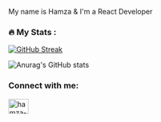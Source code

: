 My name is Hamza & I'm a React Developer 


### :fire: My Stats :

[![GitHub Streak](http://github-readme-streak-stats.herokuapp.com?user=hamza-HL&theme=highcontrast&border_radius=2)](https://git.io/streak-stats)

![Anurag's GitHub stats](https://github-readme-stats.vercel.app/api?username=hamza-HL&show_icons=true&theme=vision-friendly-dark)

### Connect with me:

<a href="https://www.linkedin.com/in/syed-muhammad-hamza-8720b5163" target="blank"><img align="center" src="https://raw.githubusercontent.com/rahuldkjain/github-profile-readme-generator/master/src/images/icons/Social/linked-in-alt.svg" alt="hamza-hl" height="30" width="40" /></a>
